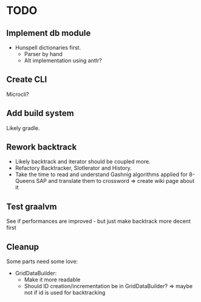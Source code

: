 # TODO

## Implement db module

- Hunspell dictionaries first.
    - Parser by hand
    - Alt implementation using antlr?

## Create CLI

Microcli?

## Add build system

Likely gradle.

## Rework backtrack

- Likely backtrack and iterator should be coupled more.
- Refactory Backtracker, SlotIerator and History.
- Take the time to read and understand Gashnig algorithms applied for 8-Queens SAP and translate them to crossword
  => create wiki page about it

## Test graalvm

See if performances are improved - but just make backtrack more decent first

## Cleanup

Some parts need some love:
- GridDataBuilder:
    - Make it more readable
    - Should ID creation/incrementation be in GridDataBuilder? => maybe not if id is used for backtracking